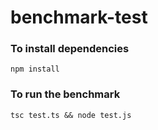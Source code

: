 # benchmark-test

### To install dependencies
```
npm install
```
### To run the benchmark 
```
tsc test.ts && node test.js
```
